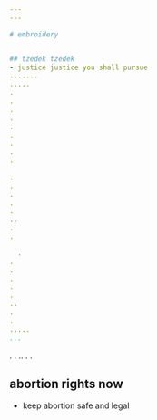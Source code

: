 ```yaml
---
---

# embroidery


## tzedek tzedek 
- justice justice you shall pursue  
.......  
..... 
.  
.  
.  
.  
.  
.  
.  
.  
.  
  
.    
.  
.  
.  
.
..  
.  
.  

  .  
.  
.  
.  
.
.    
..  
.  
.  
.....
...
```

.
.
..
.
.


## abortion rights now
- keep abortion safe and legal    